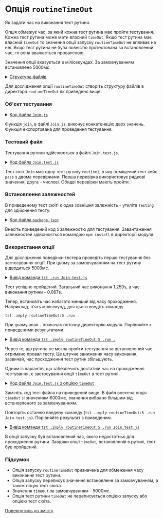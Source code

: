 # Опція `routineTimeOut`

Як задати час на виконання тест рутини.

Опція обмежує час, за який кожна тест рутина має пройти тестування. Кожна тест рутина може мати власний `timeOut`. Якщо тест рутина має власний `timeOut` то значення опції запуску `routineTimeOut` не впливає на неї. Якщо тест рутина не була повністю протестована за встановлений час, то вона вважається проваленою.

Значення опції вказується в мілісекундах. За замовчуванням встановлено 5000мс.

<details>
  <summary><u>Структура файлів</u></summary>

```
routineTimeOut
        ├── Join.js
        ├── Join.test.js
        └── package.json
```

</details>

Для дослідження опції `routineTimeOut` створіть структуру файлів в директорії `routineTimeOut` як приведено вище.

### Об'єкт тестування

<details>
    <summary><u>Код файла <code>Join.js</code></u></summary>

```js
module.exports.join = function( a, b )
{
  return String( a ) + String( b );
};
```

</details>

Функція `join`, в файлі `Join.js`, виконує конкатенацію двох значень. Функція експортована для проведення тестування.

### Тестовий файл

Тестування рутини здійснюється в файлі `Join.test.js`.

<details>
    <summary><u>Код файла <code>Join.test.js</code></u></summary>

```js
let _ = require( 'wTesting' );
let Join = require( './Join.js' );

//

function routine1( test )
{
  test.case = 'pass';
  test.identical( Join.join( 'Hello ', 'world!' ), 'Hello world!' );
  test.identical( Join.join( 1, 2 ), '12' );
}

//

let Self =
{
  name : 'Join',
  tests :
  {
    routine1,
  }
}

//

Self = wTestSuite( Self );
if( typeof module !== 'undefined' && !module.parent )
wTester.test( Self.name );
```

</details>

Тест сюіт `Join` має одну тест рутину `routine1`, в яку поміщений тест кейс `pass` з двома перевірками. Перша перевірка використовує рядкові значення, друга - числові. Обидві перевірки мають пройти.

### Встановлення залежностей

В приведеному тест сюіті є одна зовнішня залежність - утиліта `Testing` для здійснення тесту.

<details>
    <summary><u>Код файла <code>package.json</code></u></summary>

```json
{
  "dependencies": {
    "wTesting": ""
  }
}
```

</details>

Внесіть приведений код з залежностю для тестування. Завантаження залежностей здійснюється командою `npm install` в директорії модуля.

### Використання опції

Для дослідження поведінки тестера проведіть перше тестування без застосування опції. При цьому за замовчуванням на тест рутину відводиться 5000мс.

<details>
  <summary><u>Вивід команди <code>tst .run Join.test.js</code></u></summary>

```
$ tst .run Join.test.js
Running test suite ( Join ) ..
    at  /.../Join.test.js:40

      Passed test routine ( Join / routine1 ) in 0.067s

    Passed test checks 2 / 2
    Passed test cases 1 / 1
    Passed test routines 1 / 1
    Test suite ( Join ) ... in 0.669s ... ok


  Testing ... in 1.250s ... ok
```

</details>

Тест успішно пройдений. Загальний час виконання 1.250s, а час виконання рутини - 0.067s.

Тепер, встановіть час набагато менший від часу проходження. Наприклад, п'ять мілісекунд, для цього введіть команду

```
tst .imply routineTimeOut:5 .run .
```

При цьому знак `.` позначає поточну директорію модуля. Порівняйте з приведеними результатами.

<details>
  <summary><u>Вивід команди <code>tst .imply routineTimeOut:5 .run .</code></u></summary>

```
$ tst .imply routineTimeOut:5 .run .
Running test suite ( Join ) ..
    at  /.../Join.test.js:40

        Test check ( Join / routine1 /  # 1 ) ... failed throwing error
      Failed test routine ( Join / routine1 ) in 0.069s

    Thrown 1 error(s)
    Passed test checks 0 / 1
    Passed test cases 0 / 0
    Passed test routines 0 / 1
    Test suite ( Join ) ... in 0.176s ... failed



  Testing ... in 0.239s ... failed
```

</details>

Через те, що рутина не могла пройти тестування за встановлений час отримано провал тесту. Це штучне заниження часу виконання, зазвичай, час проходження тест рутин збільшують.

Одним із варіантів, що забезпечить достатній час на проходження тестування, є застосування опції `timeOut` в тест рутині.

<details>
    <summary><u>Код файла <code>Join.test.js</code> з опцією <code>timeOut</code></u></summary>

```js
let _ = require( 'wTesting' );
let Join = require( './Join.js' );

//

function routine1( test )
{
  test.case = 'pass';
  test.identical( Join.join( 'Hello ', 'world!' ), 'Hello world!' );
  test.identical( Join.join( 1, 2 ), '12' );
}
routine1.timeOut = 6000;

//

let Self =
{
  name : 'Join',
  tests :
  {
    routine1,
  }
}

//

Self = wTestSuite( Self );
if( typeof module !== 'undefined' && !module.parent )
wTester.test( Self.name );
```

</details>

Замініть код тест файла на приведений вище. В файл внесена опція `timeOut` зі значенням 6000мс, значення вибрано більшим від встановленого за замовчуванням.

Повторіть останню введену команду (`tst .imply routineTimeOut:5 .run Join.test.js`). Порівняйте результат з приведеним.

<details>
  <summary><u>Вивід команди <code>tst .imply routineTimeOut:5 .run Join.test.js</code></u></summary>

```
$ tst .imply routineTimeOut:5 .run Join.test.js
Running test suite ( Join ) ..
    at  /.../Join.test.js:41

      Passed test routine ( Join / routine1 ) in 0.062s

    Passed test checks 2 / 2
    Passed test cases 1 / 1
    Passed test routines 1 / 1
    Test suite ( Join ) ... in 0.659s ... ok


  Testing ... in 1.241s ... ok
```

</details>

В опції запуску був встановлений час, якого недостатньо для проходження рутини. Завдяки опції `timeOut`, встановленій в рутині, тест був пройдений.

### Підсумок

- Опція запуску `routineTimeOut` призначена для обмеження часу виконання тест рутини.
- Опція запуску переписує значення встановлене за замовчуванням, а також опцію тест сюіта.
- Значення `timeOut` за замовчуванням - 5000мс.
- Опція тест рутини `timeOut` не переписується опцією запуску або опцією тест сюіта.

[Повернутись до змісту](../README.md#tutorials)
